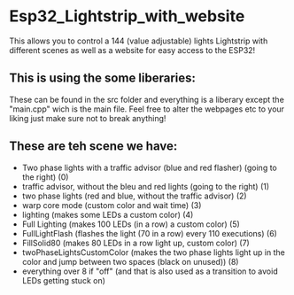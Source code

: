 # Esp32_Lightstrip_with_website
 This allows you to control a 144 (value adjustable) lights Lightstrip with different scenes as well as a website for easy access to the ESP32!


## This is using the some liberaries:
These can be found in the src folder and everything is a liberary except the "main.cpp" wich is the main file. 
Feel free to alter the webpages etc to your liking just make sure not to break anything!

## These are teh scene we have:
- Two phase lights with a traffic advisor (blue and red flasher) (going to the right) (0)
- traffic advisor, without the bleu and red lights (going to the right) (1)
- two phase lights (red and blue, without the traffic advisor) (2)
- warp core mode (custom color and wait time) (3)
- lighting (makes some LEDs a custom color) (4)
- Full Lighting (makes 100 LEDs (in a row) a custom color) (5)
- FullLightFlash (flashes the light (70 in a row) every 110 executions) (6)
- FillSolid80 (makes 80 LEDs in a row light up, custom color) (7)
- twoPhaseLightsCustomColor (makes the two phase lights light up in the color and jump between two spaces (black on unused)) (8)
- everything over 8 if "off" (and that is also used as a transition to avoid LEDs getting stuck on)
